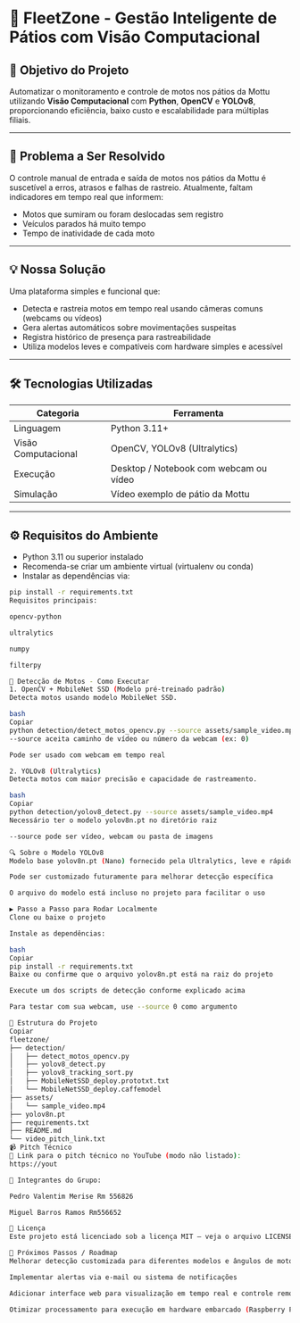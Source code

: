# 🛵 FleetZone - Gestão Inteligente de Pátios com Visão Computacional

## 🎯 Objetivo do Projeto
Automatizar o monitoramento e controle de motos nos pátios da Mottu utilizando **Visão Computacional** com **Python**, **OpenCV** e **YOLOv8**, proporcionando eficiência, baixo custo e escalabilidade para múltiplas filiais.

---

## 🚨 Problema a Ser Resolvido
O controle manual de entrada e saída de motos nos pátios da Mottu é suscetível a erros, atrasos e falhas de rastreio. Atualmente, faltam indicadores em tempo real que informem:

- Motos que sumiram ou foram deslocadas sem registro
- Veículos parados há muito tempo
- Tempo de inatividade de cada moto

---

## 💡 Nossa Solução
Uma plataforma simples e funcional que:

- Detecta e rastreia motos em tempo real usando câmeras comuns (webcams ou vídeos)
- Gera alertas automáticos sobre movimentações suspeitas
- Registra histórico de presença para rastreabilidade
- Utiliza modelos leves e compatíveis com hardware simples e acessível

---

## 🛠️ Tecnologias Utilizadas

| Categoria           | Ferramenta                 |
|---------------------|---------------------------|
| Linguagem           | Python 3.11+              |
| Visão Computacional  | OpenCV, YOLOv8 (Ultralytics) |
| Execução            | Desktop / Notebook com webcam ou vídeo |
| Simulação           | Vídeo exemplo de pátio da Mottu |

---

## ⚙️ Requisitos do Ambiente

- Python 3.11 ou superior instalado
- Recomenda-se criar um ambiente virtual (virtualenv ou conda)
- Instalar as dependências via:
```bash
pip install -r requirements.txt
Requisitos principais:

opencv-python

ultralytics

numpy

filterpy

🧪 Detecção de Motos - Como Executar
1. OpenCV + MobileNet SSD (Modelo pré-treinado padrão)
Detecta motos usando modelo MobileNet SSD.

bash
Copiar
python detection/detect_motos_opencv.py --source assets/sample_video.mp4
--source aceita caminho de vídeo ou número da webcam (ex: 0)

Pode ser usado com webcam em tempo real

2. YOLOv8 (Ultralytics)
Detecta motos com maior precisão e capacidade de rastreamento.

bash
Copiar
python detection/yolov8_detect.py --source assets/sample_video.mp4
Necessário ter o modelo yolov8n.pt no diretório raiz

--source pode ser vídeo, webcam ou pasta de imagens

🔍 Sobre o Modelo YOLOv8
Modelo base yolov8n.pt (Nano) fornecido pela Ultralytics, leve e rápido

Pode ser customizado futuramente para melhorar detecção específica

O arquivo do modelo está incluso no projeto para facilitar o uso

▶️ Passo a Passo para Rodar Localmente
Clone ou baixe o projeto

Instale as dependências:

bash
Copiar
pip install -r requirements.txt
Baixe ou confirme que o arquivo yolov8n.pt está na raiz do projeto

Execute um dos scripts de detecção conforme explicado acima

Para testar com sua webcam, use --source 0 como argumento

📁 Estrutura do Projeto
Copiar
fleetzone/
├── detection/
│   ├── detect_motos_opencv.py
│   ├── yolov8_detect.py
│   ├── yolov8_tracking_sort.py
│   ├── MobileNetSSD_deploy.prototxt.txt
│   └── MobileNetSSD_deploy.caffemodel
├── assets/
│   └── sample_video.mp4
├── yolov8n.pt
├── requirements.txt
├── README.md
└── video_pitch_link.txt
📹 Pitch Técnico
🔗 Link para o pitch técnico no YouTube (modo não listado):
https://yout

👥 Integrantes do Grupo:

Pedro Valentim Merise Rm 556826

Miguel Barros Ramos Rm556652

📝 Licença
Este projeto está licenciado sob a licença MIT — veja o arquivo LICENSE para detalhes.

🚀 Próximos Passos / Roadmap
Melhorar detecção customizada para diferentes modelos e ângulos de motos

Implementar alertas via e-mail ou sistema de notificações

Adicionar interface web para visualização em tempo real e controle remoto

Otimizar processamento para execução em hardware embarcado (Raspberry Pi, Jetson Nano)
